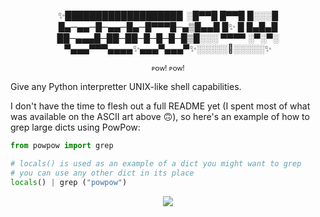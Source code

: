 <p align=center>
✨███████████████████  ░█▀▀█ █▀▀█ █░░░█ </br>
█▄─▄▄─█─▄▄─█▄─█▀▀▀█─▄▒█▄▄█ █✨ █ █▄█▄█ </br>
██─▄▄▄█─██─██─█─█─█─█▒█░░░ ▀▀▀▀ ░▀░▀░ </br>
▀▄▄▄▀▀▀▄▄▄▄✨▄▄▄▀▄▄▄▀✨░░░░░🐍░░░░░✨</br>
</p>

<p align=center>
<sub>ᴘᴏᴡ! ᴘᴏᴡ!</sub>

Give any Python interpretter UNIX-like shell capabilities.

I don't have the time to flesh out a full README yet (I spent most of what was
available on the ASCII art above 🙃), so here's an example of how to grep large
dicts using PowPow:

```py
from powpow import grep

# locals() is used as an example of a dict you might want to grep
# you can use any other dict in its place
locals() | grep ("powpow")
```

<p align="center">
<img src="https://user-images.githubusercontent.com/6691643/113652843-dd79b800-9694-11eb-8ea1-1481f723f1d4.png" align="center"/>
</p>

</p>
